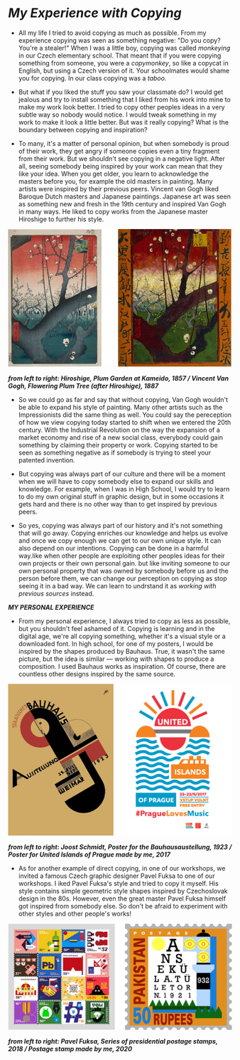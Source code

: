 # *My Experience with Copying*

* All my life I tried to avoid copying as much as possible. From my experience copying was seen as something negative: "Do you copy? You're a stealer!"  When I was a little boy,
copying was called *monkeying* in our Czech elementary school. That meant that if you were copying something from someone, you were a *copymonkey*, so like a copycat in English,
but using a Czech version of it. Your schoolmates would shame you for copying. In our class copying was a *taboo*.

* But what if you liked the stuff you saw your classmate do? I would get jealous and try to install something that I liked from his work into mine to make my work look better. I
tried to copy other peoples ideas in a very subtle way so nobody would notice. I would tweak something in my work to make it look a little better. But was it really copying?
What is the boundary between copying and inspiration? 

* To many, it's a matter of personal opinion, but when somebody is proud of their work, they get angry if someone copies even a tiny fragment from their work. But we shouldn't
see copying in a negative light. After all, seeing somebody being inspired by your work can mean that they like your idea. When you get older, you learn to acknowledge the
masters before you, for example the old masters in painting. Many artists were inspired by their previous peers. Vincent van Gogh liked Baroque Dutch masters and Japanese
paintings. Japanese art was seen as something new and fresh in the 19th century and inspired Van Gogh in many ways. He liked to copy works from the Japanese master Hiroshige to
further his style. 

![](03-img/fig-0-0.png.png)

***from left to right: Hiroshige, Plum Garden at Kameido, 1857 / Vincent Van Gogh, Flowering Plum Tree (after Hiroshige), 1887***

*  So we could go as far and say that without copying, Van Gogh wouldn't be able to expand his style of painting. Many other artists such as the Impressionists did the same
thing as well. You could say the pereception of how we view copying today started to shift when we entered the 20th century. With the Industrial Revolution on the way the
expansion of a market economy and rise of a new social class, everybody could gain something by claiming their property or work. Copying started to be seen as something negative
as if somebody is trying to steel your patented invention. 

* But copying was always part of our culture and there will be a moment when we will have to copy somebody else to expand our skills and knowledge. For example, when I was in
High School, I would try to learn to do my own original stuff in graphic design, but in some occasions it gets hard and there is no other way than to get inspired by previous
peers.

* So yes, copying was always part of our history and it's not something that will go away. Copying enriches our knowledge and helps us evolve and once we copy enough we can get
to our own unique style. It can also depend on our intentions. Copying can be done in a harmful way.like  when other people are exploiting other peoples ideas for their own
projects or their own personal gain. but like inviting someone to our own personal property that was owned by somebody before us and the person before them, we can change our
perception on copying as stop seeing it in a bad way. We can learn to undrstand it as  *working with previous sources* instead. 

***MY PERSONAL EXPERIENCE***

* From my personal experience, I always tried to copy as less as possible, but you shouldn't feel ashamed of it. Copying is learning and in the digital age, we're all copying
something, whether it's a visual style or a downloaded font. In high school, for one of my posters, I would be inspired by the shapes produced by Bauhaus. True, it wasn't the
same picture, but the idea is similar — working with shapes to produce a composition. I used Bauhaus works as inspiration. Of course, there are countless other designs inspired
by the same source.

![](03-img/fig-0-2.png)

***from left to right: Joost Schmidt, Poster for the Bauhausaustellung, 1923 / Poster for United Islands of Prague made by me, 2017***

* As for another example of direct copying, in one of our workshops, we invited a famous Czech graphic designer Pavel Fuksa to one of our workshops. I iked Pavel Fuksa's style
and tried to copy it myself. His style contains simple geometric style shapes inspired by Czechoslovak design in the 80s. However, even the great master Pavel Fuksa himself got
inspired from somebody else. So don't be afraid to experiment with other styles and other people's works!

![](03-img/fig-0-1.png)

***from left to right: Pavel Fuksa, Series of presidential postage stamps, 2018 / Postage stamp made by me, 2020***
